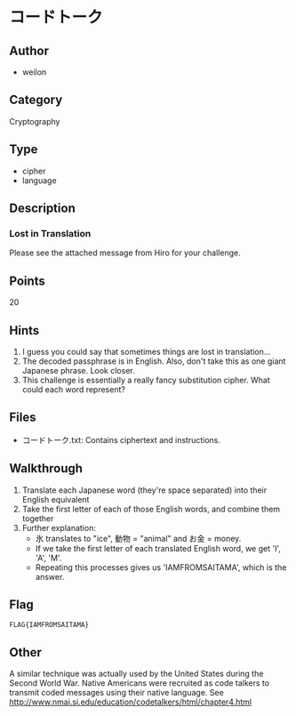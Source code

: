 # コードトーク

## Author
* weilon

## Category
Cryptography

## Type
* cipher
* language

## Description
### Lost in Translation
Please see the attached message from Hiro for your challenge.

## Points
20

## Hints
1. I guess you could say that sometimes things are lost in translation...
2. The decoded passphrase is in English. Also, don't take this as one giant Japanese phrase. Look closer.
3. This challenge is essentially a really fancy substitution cipher. What could each word represent?

## Files
- コードトーク.txt: Contains ciphertext and instructions.

## Walkthrough
1. Translate each Japanese word (they're space separated) into their English equivalent
2. Take the first letter of each of those English words, and combine them together
3. Further explanation:
    - 氷 translates to "ice", 動物 = "animal" and お金 = money.
    - If we take the first letter of each translated English word, we get 'I', 'A', 'M'.
    - Repeating this processes gives us 'IAMFROMSAITAMA', which is the answer.

## Flag
`FLAG{IAMFROMSAITAMA}`

## Other
A similar technique was actually used by the United States during the Second World War. Native Americans were recruited as code talkers to transmit coded messages using their native language. See http://www.nmai.si.edu/education/codetalkers/html/chapter4.html

